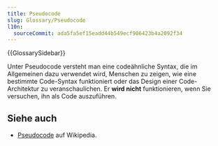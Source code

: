 ```yaml
---
title: Pseudocode
slug: Glossary/Pseudocode
l10n:
  sourceCommit: ada5fa5ef15eadd44b549ecf906423b4a2092f34
---
```


{{GlossarySidebar}}

Unter Pseudocode versteht man eine codeähnliche Syntax, die im Allgemeinen dazu verwendet wird, Menschen zu zeigen, wie eine bestimmte Code-Syntax funktioniert oder das Design einer Code-Architektur zu veranschaulichen. Er **wird nicht** funktionieren, wenn Sie versuchen, ihn als Code auszuführen.

## Siehe auch

- [Pseudocode](https://en.wikipedia.org/wiki/Pseudocode) auf Wikipedia.
